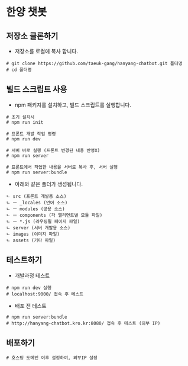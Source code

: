 # 한양 챗봇 

## 저장소 클론하기

* 저장소를 로컬에 복사 합니다.
```
# git clone https://github.com/taeuk-gang/hanyang-chatbot.git 폴더명
# cd 폴더명
```

## 빌드 스크립트 사용

* npm 패키지를 설치하고, 빌드 스크립트를 실행합니다.
```
# 초기 설치시
# npm run init

# 프론트 개발 작업 명령
# npm run dev

# 서버 바로 실행 (프론트 변경된 내용 반영X)
# npm run server

# 프론트에서 작업한 내용을 서버로 복사 후, 서버 실행
# npm run server:bundle
```

* 아래와 같은 폴더가 생성됩니다.
```
ㄴ src (프론트 개발용 소스)
ㄴ ㅡ _locales (언어 소스)
ㄴ ㅡ modules (공용 소스)
ㄴ ㅡ components (각 엘리먼트별 모듈 파일)
ㄴ ㅡ *.js (라우팅될 페이지 파일)
ㄴ server (서버 개발용 소스)
ㄴ images (이미지 파일)
ㄴ assets (기타 파일)
```

## 테스트하기

* 개발과정 테스트
```
# npm run dev 실행
# localhost:9000/ 접속 후 테스트
```

* 배포 전 테스트
```
# npm run server:bundle
# http://hanyang-chatbot.kro.kr:8080/ 접속 후 테스트 (외부 IP)
```

## 배포하기
```
# 호스팅 도메인 이후 설정하여, 외부IP 설정
```